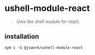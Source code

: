 # ushell-module-react
> Unix like shell module for react.

## installation
```shell
npm i -S @jswork/ushell-module-react
```
